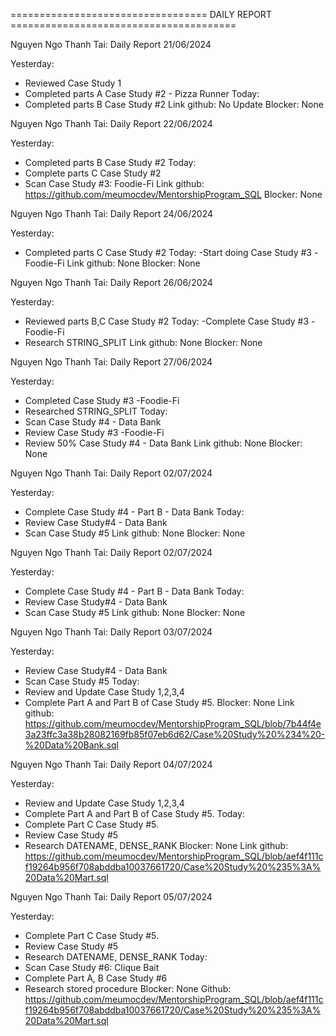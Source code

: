 ================================== DAILY REPORT =======================================

Nguyen Ngo Thanh Tai: Daily Report 21/06/2024

Yesterday:
- Reviewed Case Study 1
- Completed parts A Case Study #2 - Pizza Runner
Today:
- Completed parts B Case Study #2
Link github: No Update
Blocker: None

Nguyen Ngo Thanh Tai: Daily Report 22/06/2024

Yesterday:
- Completed parts B Case Study #2
Today:
- Complete parts C Case Study #2
- Scan Case Study #3: Foodie-Fi
Link github: https://github.com/meumocdev/MentorshipProgram_SQL
Blocker: None

Nguyen Ngo Thanh Tai: Daily Report 24/06/2024

Yesterday:
- Completed parts C Case Study #2
Today:
-Start doing Case Study #3 -Foodie-Fi
Link github: None
Blocker: None

Nguyen Ngo Thanh Tai: Daily Report 26/06/2024

Yesterday:
- Reviewed parts B,C Case Study #2
Today:
-Complete Case Study #3 -Foodie-Fi
- Research STRING_SPLIT
Link github: None
Blocker: None


Nguyen Ngo Thanh Tai: Daily Report 27/06/2024

Yesterday:
- Completed Case Study #3 -Foodie-Fi
- Researched STRING_SPLIT
Today:
- Scan Case Study #4 - Data Bank
- Review Case Study #3 -Foodie-Fi
- Review 50% Case Study #4 - Data Bank
Link github: None
Blocker: None

Nguyen Ngo Thanh Tai: Daily Report 02/07/2024

Yesterday:
- Complete Case Study #4 - Part B - Data Bank
Today:
- Review Case Study#4 - Data Bank
- Scan Case Study #5
Link github: None
Blocker: None

Nguyen Ngo Thanh Tai: Daily Report 02/07/2024

Yesterday:
- Complete Case Study #4 - Part B - Data Bank
Today:
- Review Case Study#4 - Data Bank
- Scan Case Study #5
Link github: None
Blocker: None

Nguyen Ngo Thanh Tai: Daily Report 03/07/2024

Yesterday:
- Review Case Study#4 - Data Bank
- Scan Case Study #5
Today:
- Review and Update Case Study 1,2,3,4
- Complete Part A and Part B of Case Study #5.
Blocker: None
Link github: https://github.com/meumocdev/MentorshipProgram_SQL/blob/7b44f4e3a23ffc3a38b28082169fb85f07eb6d62/Case%20Study%20%234%20-%20Data%20Bank.sql

Nguyen Ngo Thanh Tai: Daily Report 04/07/2024

Yesterday:
- Review and Update Case Study 1,2,3,4
- Complete Part A and Part B of Case Study #5.
Today:
- Complete Part C Case Study #5.
- Review Case Study #5
- Research DATENAME, DENSE_RANK
Blocker: None
Link github: https://github.com/meumocdev/MentorshipProgram_SQL/blob/aef4f111cf19264b956f708abddba10037661720/Case%20Study%20%235%3A%20Data%20Mart.sql

Nguyen Ngo Thanh Tai: Daily Report 05/07/2024

Yesterday:
- Complete Part C Case Study #5.
- Review Case Study #5
- Research DATENAME, DENSE_RANK
Today:
- Scan Case Study #6: Clique Bait
- Complete Part A, B  Case Study #6
- Research stored procedure
Blocker: None
Github: https://github.com/meumocdev/MentorshipProgram_SQL/blob/aef4f111cf19264b956f708abddba10037661720/Case%20Study%20%235%3A%20Data%20Mart.sql
